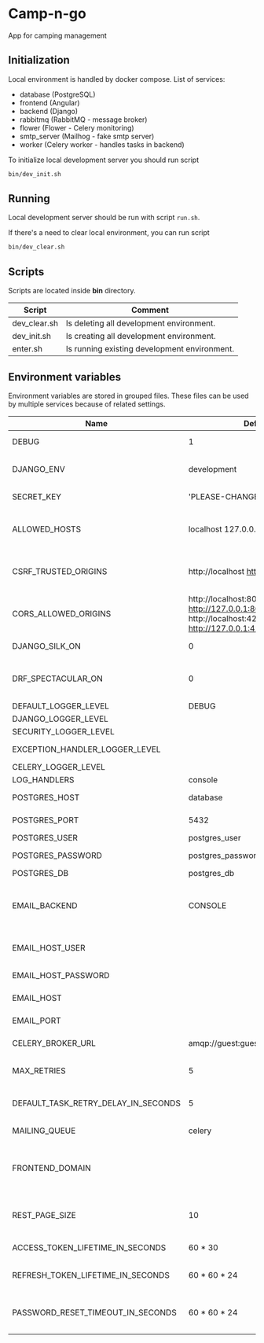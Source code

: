 # Camp-n-go
App for camping management

## Initialization 
Local environment is handled by docker compose. 
List of services:
- database (PostgreSQL)
- frontend (Angular)
- backend (Django)
- rabbitmq (RabbitMQ - message broker)
- flower (Flower - Celery monitoring)
- smtp_server (Mailhog - fake smtp server)
- worker (Celery worker - handles tasks in backend)

To initialize local development server you should run script 
```bash
bin/dev_init.sh
```

## Running 
Local development server should be run with script `run.sh`.

If there's a need to clear local environment, you can run script 
```bash
bin/dev_clear.sh
```

## Scripts
Scripts are located inside **bin** directory.


| Script                      | Comment                                      |
|-----------------------------|----------------------------------------------|
| dev_clear.sh                | Is deleting all development environment.     |
| dev_init.sh                 | Is creating all development environment.     |
| enter.sh                    | Is running existing development environment. |

## Environment variables
Environment variables are stored in grouped files. 
These files can be used by multiple services because of related settings.

| Name                                | Default                                                                                 | Description                                                                                                      |
|-------------------------------------|-----------------------------------------------------------------------------------------|------------------------------------------------------------------------------------------------------------------|
| DEBUG                               | 1                                                                                       | Sets the DEBUG variable - 0 or 1                                                                                 |
| DJANGO_ENV                          | development                                                                             | Sets the DJANGO_ENV variable - development or production                                                         |
| SECRET_KEY                          | 'PLEASE-CHANGE-THIS'                                                                    | Sets the SECRET_KEY variable                                                                                     |
| ALLOWED_HOSTS                       | localhost 127.0.0.1 [::1]                                                               | Sets the ALLOWED_HOSTS variable - splitted by space                                                              |
| CSRF_TRUSTED_ORIGINS                | http://localhost http://127.0.0.1                                                       | Sets the CSRF_TRUSTED_ORIGINS variable - splitted by space                                                       |
| CORS_ALLOWED_ORIGINS                | http://localhost:8000 http://127.0.0.1:8000 http://localhost:4200 http://127.0.0.1:4200 | Sets the CORS_ALLOWED_ORIGINS variable - splitted by space                                                       |
| DJANGO_SILK_ON                      | 0                                                                                       | Adds django-silk features to the project                                                                         |
| DRF_SPECTACULAR_ON                  | 0                                                                                       | Adds Django REST Framework Spectacular (OpenAPI 3 schema docs with SwaggerUI)                                    |
| DEFAULT_LOGGER_LEVEL                | DEBUG                                                                                   | Sets default logging level                                                                                       |
| DJANGO_LOGGER_LEVEL                 |                                                                                         | Sets django logging level                                                                                        |
| SECURITY_LOGGER_LEVEL               |                                                                                         | Sets security logging level                                                                                      |
| EXCEPTION_HANDLER_LOGGER_LEVEL      |                                                                                         | Sets exception handler logging level                                                                             |
| CELERY_LOGGER_LEVEL                 |                                                                                         | Sets celery logging level                                                                                        |
| LOG_HANDLERS                        | console                                                                                 | Sets handlers for logger                                                                                         |
| POSTGRES_HOST                       | database                                                                                | Sets the POSTGRES_HOST                                                                                           |
| POSTGRES_PORT                       | 5432                                                                                    | Sets the POSTGRES_PORT                                                                                           |
| POSTGRES_USER                       | postgres_user                                                                           | Sets the POSTGRES_USER                                                                                           |
| POSTGRES_PASSWORD                   | postgres_password                                                                       | Sets the POSTGRES_PASSWORD                                                                                       |
| POSTGRES_DB                         | postgres_db                                                                             | Sets the POSTGRES_DB                                                                                             |
| EMAIL_BACKEND                       | CONSOLE                                                                                 | The string mapping for django email backend (possible options: SMTP, CONSOLE, FILE, IN_MEMORY, DUMMY).           |
| EMAIL_HOST_USER                     |                                                                                         | The e-mail used for mailing system as the sender.                                                                |
| EMAIL_HOST_PASSWORD                 |                                                                                         | The password for the email host user.                                                                            |
| EMAIL_HOST                          |                                                                                         | The host address used for mailing system.                                                                        |
| EMAIL_PORT                          |                                                                                         | The host port used for mailing system.                                                                           |
| CELERY_BROKER_URL                   | amqp://guest:guest@rabbitmq:5672/                                                       | The URL of message broker used by Celery.                                                                        |
| MAX_RETRIES                         | 5                                                                                       | The number of maximal Celery task retries when it fails.                                                         |
| DEFAULT_TASK_RETRY_DELAY_IN_SECONDS | 5                                                                                       | The value of delay (in seconds) for Celery task to retry.                                                        |
| MAILING_QUEUE                       | celery                                                                                  | The name of the queue used for mailing tasks.                                                                    |
| FRONTEND_DOMAIN                     |                                                                                         | The domain used by frontend application. It is used for creating backend matching URLs for frontend application. |
| REST_PAGE_SIZE                      | 10                                                                                      | The number of items returned by REST API (where pagination is used).                                             |
| ACCESS_TOKEN_LIFETIME_IN_SECONDS    | 60 * 30                                                                                 | The Access Token lifetime value (in seconds).                                                                    |
| REFRESH_TOKEN_LIFETIME_IN_SECONDS   | 60 * 60 * 24                                                                            | The Refresh Token lifetime value (in seconds).                                                                   |
| PASSWORD_RESET_TIMEOUT_IN_SECONDS   | 60 * 60 * 24                                                                            | The Password Reset Token lifetime value (in seconds). Affects also the Email Verification Token.                 |
